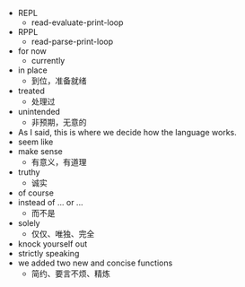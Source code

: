 
- REPL
  - read-evaluate-print-loop
- RPPL
  - read-parse-print-loop
- for now
  - currently
- in place
  - 到位，准备就绪
- treated
  - 处理过
- unintended
  - 非预期，无意的
- As I said, this is where we decide how the language works.
- seem like
- make sense
  - 有意义，有道理
- truthy
  - 诚实
- of course
- instead of ... or ...
  - 而不是
- solely
  - 仅仅、唯独、完全
- knock yourself out
- strictly speaking
- we added two new and concise functions
  - 简约、要言不烦、精炼